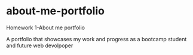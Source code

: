 # about-me-portfolio
Homework 1-About me portfolio

A portfolio that showcases my work and progress as a bootcamp student and future web devolpoper

